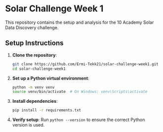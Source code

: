# Solar Challenge Week 1

This repository contains the setup and analysis for the 10 Academy Solar Data Discovery challenge.

## Setup Instructions

1. **Clone the repository**:
   ```bash
   git clone https://github.com/Ermi-Tekk21/solar-challenge-week1.git
   cd solar-challenge-week1
   ```

2. **Set up a Python virtual environment**:
   ```bash
   python -m venv venv
   source venv/bin/activate  # On Windows: venv\Scripts\activate
   ```

3. **Install dependencies**:
   ```bash
   pip install -r requirements.txt
   ```

4. **Verify setup**:
   Run `python --version` to ensure the correct Python version is used.
